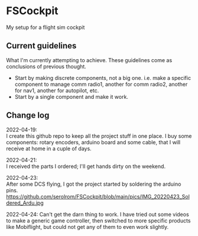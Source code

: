 # FSCockpit  
My setup for a flight sim cockpit  
  
## Current guidelines  
What I'm currently attempting to achieve. These guidelines come as conclusions of previous thought.  
  
- Start by making discrete components, not a big one. i.e. make a specific component to manage comm radio1, another for comm radio2, another for nav1, another for autopilot, etc.  
- Start by a single component and make it work.  


## Change log  
2022-04-19:  
I create this github repo to keep all the project stuff in one place.  I buy some components: rotary encoders, arduino board and some cable, that I will receive at home in a cuple of days.

2022-04-21:  
I received the parts I ordered; I'll get hands dirty on the weekend.

2022-04-23:  
After some DCS flying, I got the project started by soldering the arduino pins.  
https://github.com/serolrom/FSCockpit/blob/main/pics/IMG_20220423_Soldered_Ardu.jpg  

2022-04-24:
Can't get the darn thing to work. I have tried out some videos to make a generic game controller, then switched to more specific products like Mobiflight, but could not get any of them to even work slightly.







